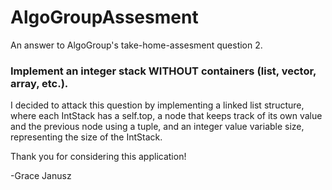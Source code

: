 # AlgoGroupAssesment

An answer to AlgoGroup's take-home-assesment question 2. 

### Implement an integer stack WITHOUT containers (list, vector, array, etc.).

I decided to attack this question by implementing a linked list structure, where each IntStack has a self.top, a node that keeps track of its own value and the previous node using a tuple, and an integer value variable size, representing the size of the IntStack.

Thank you for considering this application!

-Grace Janusz
